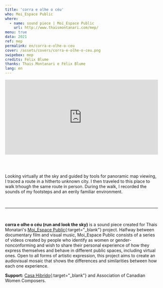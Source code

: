 ```yaml
---
title: 'corra e olhe o céu'
who: Moi_Espace Public
where: 
  - name: sound piece | Moi_Espace Public
    url: http://www.thaismontanari.com/mep/
menu: true
data: 2021
ref: mep
permalink: en/corra-e-olhe-o-ceu
cover: /assets/covers/corra-e-olhe-o-ceu.png
swipebox: mep
credits: Félix Blume
thanks: Thais Montanari e Félix Blume 
lang: en
---
```



<div style="padding:48.75% 0 0 0;position:relative;"><iframe src="https://player.vimeo.com/video/556891920?badge=0&autopause=0&player_id=0&app_id=58479/embed" allow="autoplay; fullscreen; picture-in-picture" allowfullscreen frameborder="0" style="position:absolute;top:0;left:0;width:100%;height:100%;"></iframe></div>

<br><br>

Looking virtually at the sky and guided by tools for panoramic map viewing, I traced a route in a hitherto unknown city. I then traveled to this place to walk trhough the same route in person. During the walk, I recorded the sounds of my footsteps and an eerily familiar environment. 

<br>

---

<br>

**corra e olhe o céu (run and look the sky)** is a sound piece created for Thais Monatari's [Moi_Espace Public](http://www.thaismontanari.com/mep/){:target="_blank"} project. Halfway between documentary film and visual music, Moi_Espace Public consists of a series of videos created by people who identify as women or gender-nonconforming and wish to share their personal experience of how they express themselves and behave in different public spaces, including virtual ones. Open to all forms of artistic expression, this project aims to create an audiovisual mosaic that shows the differences and similarities between how each one experience.


**Support:**
[Casa Hibrido](https://www.instagram.com/casahibrido/){:target="_blank"} and Association of Canadian Women Composers.
